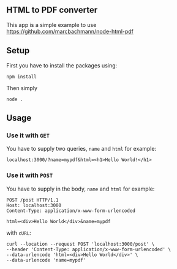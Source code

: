 ## HTML to PDF converter
This app is a simple example to use https://github.com/marcbachmann/node-html-pdf 

## Setup
First you have to install the packages using:

```
npm install
```

Then simply 
```
node .
```

## Usage

### Use it with ```GET``` 
You have to supply two queries, `name` and `html` for example:

```
localhost:3000/?name=mypdf&html=<h1>Hello World!</h1>
``` 

### Use it with ```POST``` 
You have to supply in the body, `name` and `html` for example:

```
POST /post HTTP/1.1
Host: localhost:3000
Content-Type: application/x-www-form-urlencoded

html=<div>Hello World</div>&name=mypdf
```

with `cURL`:

```
curl --location --request POST 'localhost:3000/post' \
--header 'Content-Type: application/x-www-form-urlencoded' \
--data-urlencode 'html=<div>Hello World</div>' \
--data-urlencode 'name=mypdf'
``` 